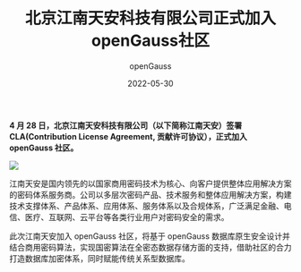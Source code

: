 ﻿---
title: '北京江南天安科技有限公司正式加入openGauss社区'
date: '2022-05-30'
tags: ['theme']
banner: '/category/news/2022-05-30/banner.png'
category: 'news'
author: 'openGauss'
summary: '江南天安正式加入openGauss社区'
---

**4 月 28 日，北京江南天安科技有限公司（以下简称江南天安）签署 CLA(Contribution License Agreement, 贡献许可协议），正式加入 openGauss 社区。**

<img src="/zh/news/2022-05-30/banner.png" >

江南天安是国内领先的以国家商用密码技术为核心、向客户提供整体应用解决方案的密码体系服务商。公司以多层次密码产品、技术服务和整体应用解决方案，构建技术支撑体系、产品体系、应用体系、服务体系以及合规体系，广泛满足金融、电信、医疗、互联网、云平台等各类行业用户对密码安全的需求。

此次江南天安加入 openGauss 社区，将基于 openGauss 数据库原生安全设计并结合商用密码算法，实现国密算法在全密态数据存储方面的支持，借助社区的合力打造数据库加密体系，同时赋能传统关系型数据库。
